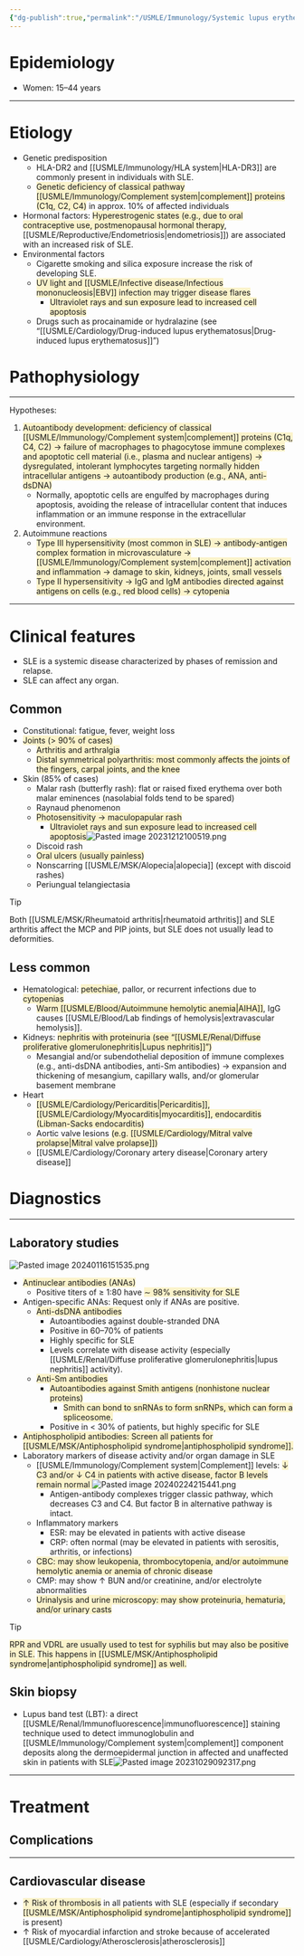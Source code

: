 ```yaml
---
{"dg-publish":true,"permalink":"/USMLE/Immunology/Systemic lupus erythematosus/"}
---
```


# Epidemiology
- Women: 15–44 years

---
# Etiology
- Genetic predisposition
	- HLA-DR2 and [[USMLE/Immunology/HLA system\|HLA-DR3]] are commonly present in individuals with SLE.
	- <span style="background:rgba(240, 200, 0, 0.2)">Genetic deficiency of classical pathway [[USMLE/Immunology/Complement system\|complement]] proteins (C1q, C2, C4)</span> in approx. 10% of affected individuals
- Hormonal factors: <span style="background:rgba(240, 200, 0, 0.2)">Hyperestrogenic states (e.g., due to oral contraceptive use, postmenopausal hormonal therapy</span>, [[USMLE/Reproductive/Endometriosis\|endometriosis]]) are associated with an increased risk of SLE.
- Environmental factors
	- Cigarette smoking and silica exposure increase the risk of developing SLE.
	- <span style="background:rgba(240, 200, 0, 0.2)">UV light and [[USMLE/Infective disease/Infectious mononucleosis\|EBV]] infection may trigger disease flares</span>
		- <span style="background:rgba(240, 200, 0, 0.2)">Ultraviolet rays and sun exposure lead to increased cell apoptosis</span>
	- Drugs such as procainamide or hydralazine (see “[[USMLE/Cardiology/Drug-induced lupus erythematosus\|Drug-induced lupus erythematosus]]”)

# Pathophysiology
---
Hypotheses:
1. <span style="background:rgba(240, 200, 0, 0.2)">Autoantibody development: deficiency of classical [[USMLE/Immunology/Complement system\|complement]] proteins (C1q, C4, C2) → failure of macrophages to phagocytose immune complexes and apoptotic cell material (i.e., plasma and nuclear antigens) → dysregulated, intolerant lymphocytes targeting normally hidden intracellular antigens → autoantibody production (e.g., ANA, anti-dsDNA) </span>
	- Normally, apoptotic cells are engulfed by macrophages during apoptosis, avoiding the release of intracellular content that induces inflammation or an immune response in the extracellular environment.
2. Autoimmune reactions
	- <span style="background:rgba(240, 200, 0, 0.2)">Type III hypersensitivity (most common in SLE) → antibody-antigen complex formation in microvasculature → [[USMLE/Immunology/Complement system\|complement]] activation and inflammation → damage to skin, kidneys, joints, small vessels</span>
	- <span style="background:rgba(240, 200, 0, 0.2)">Type II hypersensitivity → IgG and IgM antibodies directed against antigens on cells (e.g., red blood cells) → cytopenia</span>

---
# Clinical features
- SLE is a systemic disease characterized by phases of remission and relapse.
- SLE can affect any organ.
## Common
- Constitutional: fatigue, fever, weight loss
- <span style="background:rgba(240, 200, 0, 0.2)">Joints (> 90% of cases)</span>
	- <span style="background:rgba(240, 200, 0, 0.2)">Arthritis and arthralgia</span>
	- <span style="background:rgba(240, 200, 0, 0.2)">Distal symmetrical polyarthritis: most commonly affects the joints of the fingers, carpal joints, and the knee</span>
- Skin (85% of cases)
	- Malar rash (butterfly rash): flat or raised fixed erythema over both malar eminences (nasolabial folds tend to be spared) 
	- Raynaud phenomenon
	- <span style="background:rgba(240, 200, 0, 0.2)">Photosensitivity → maculopapular rash </span>
		- <span style="background:rgba(240, 200, 0, 0.2)">Ultraviolet rays and sun exposure lead to increased cell apoptosis</span>![Pasted image 20231212100519.png](/img/user/appendix/Pasted%20image%2020231212100519.png)
	- Discoid rash  
	- <span style="background:rgba(240, 200, 0, 0.2)">Oral ulcers (usually painless)</span>
	- Nonscarring [[USMLE/MSK/Alopecia\|alopecia]] (except with discoid rashes)
	- Periungual telangiectasia 

>[!tip] 
>Both [[USMLE/MSK/Rheumatoid arthritis\|rheumatoid arthritis]] and SLE arthritis affect the MCP and PIP joints, but SLE does not usually lead to deformities.
## Less common
- Hematological: <span style="background:rgba(240, 200, 0, 0.2)">petechiae</span>, pallor, or recurrent infections due to <span style="background:rgba(240, 200, 0, 0.2)">cytopenias</span>
	- <span style="background:rgba(240, 200, 0, 0.2)">Warm [[USMLE/Blood/Autoimmune hemolytic anemia\|AIHA]]</span>, IgG causes [[USMLE/Blood/Lab findings of hemolysis\|extravascular hemolysis]].
- Kidneys: <span style="background:rgba(240, 200, 0, 0.2)">nephritis with proteinuria (see “[[USMLE/Renal/Diffuse proliferative glomerulonephritis\|Lupus nephritis]]”)</span>
	- Mesangial and/or subendothelial deposition of immune complexes (e.g., anti-dsDNA antibodies, anti-Sm antibodies) → expansion and thickening of mesangium, capillary walls, and/or glomerular basement membrane
- Heart
	- <span style="background:rgba(240, 200, 0, 0.2)">[[USMLE/Cardiology/Pericarditis\|Pericarditis]], [[USMLE/Cardiology/Myocarditis\|myocarditis]], endocarditis (Libman-Sacks endocarditis)</span>
	- Aortic valve lesions <span style="background:rgba(240, 200, 0, 0.2)">(e.g. [[USMLE/Cardiology/Mitral valve prolapse\|Mitral valve prolapse]])</span>
	- [[USMLE/Cardiology/Coronary artery disease\|Coronary artery disease]] 
# Diagnostics
---
## Laboratory studies
![Pasted image 20240116151535.png](/img/user/appendix/Pasted%20image%2020240116151535.png)
- <span style="background:rgba(240, 200, 0, 0.2)">Antinuclear antibodies (ANAs)</span>
	- Positive titers of ≥ 1:80 have <span style="background:rgba(240, 200, 0, 0.2)">∼ 98% sensitivity for SLE</span>
- Antigen-specific ANAs: Request only if ANAs are positive.
	- <span style="background:rgba(240, 200, 0, 0.2)">Anti-dsDNA antibodies</span>
		- Autoantibodies against double-stranded DNA
		- Positive in 60–70% of patients
		- Highly specific for SLE
		- Levels correlate with disease activity (especially [[USMLE/Renal/Diffuse proliferative glomerulonephritis\|lupus nephritis]] activity). 
	- <span style="background:rgba(240, 200, 0, 0.2)">Anti-Sm antibodies</span>
		- <span style="background:rgba(240, 200, 0, 0.2)">Autoantibodies against Smith antigens (nonhistone nuclear proteins)</span>
			- <span style="background:rgba(240, 200, 0, 0.2)">Smith can bond to snRNAs to form snRNPs, which can form a spliceosome.</span>
		- Positive in < 30% of patients, but highly specific for SLE
- <span style="background:rgba(240, 200, 0, 0.2)">Antiphospholipid antibodies: Screen all patients for [[USMLE/MSK/Antiphospholipid syndrome\|antiphospholipid syndrome]].</span>
- Laboratory markers of disease activity and/or organ damage in SLE
	- [[USMLE/Immunology/Complement system\|Complement]] levels: <span style="background:rgba(240, 200, 0, 0.2)">↓ C3 and/or ↓ C4 in patients with active disease, factor B levels remain normal </span>![Pasted image 20240224215441.png](/img/user/appendix/Pasted%20image%2020240224215441.png)
		- Antigen-antibody complexes trigger classic pathway, which decreases C3 and C4. But factor B in alternative pathway is intact.
	- Inflammatory markers 
		- ESR: may be elevated in patients with active disease
		- CRP: often normal (may be elevated in patients with serositis, arthritis, or infections)
	- <span style="background:rgba(240, 200, 0, 0.2)">CBC: may show leukopenia, thrombocytopenia, and/or autoimmune hemolytic anemia or anemia of chronic disease</span>
	- CMP: may show ↑ BUN and/or creatinine, and/or electrolyte abnormalities
	- <span style="background:rgba(240, 200, 0, 0.2)">Urinalysis and urine microscopy: may show proteinuria, hematuria, and/or urinary casts</span>

>[!tip] 
><span style="background:rgba(240, 200, 0, 0.2)">RPR and VDRL are usually used to test for syphilis but may also be positive in SLE.</span>
><span style="background:rgba(240, 200, 0, 0.2)">This happens in [[USMLE/MSK/Antiphospholipid syndrome\|antiphospholipid syndrome]] as well.</span>

## Skin biopsy
- Lupus band test (LBT): a direct [[USMLE/Renal/Immunofluorescence\|immunofluorescence]] staining technique used to detect immunoglobulin and [[USMLE/Immunology/Complement system\|complement]] component deposits along the dermoepidermal junction in affected and unaffected skin in patients with SLE![Pasted image 20231029092317.png](/img/user/appendix/Pasted%20image%2020231029092317.png)

---
# Treatment


## Complications
---
## Cardiovascular disease 
- <span style="background:rgba(240, 200, 0, 0.2)">↑ Risk of thrombosis</span> in all patients with SLE (especially if secondary <span style="background:rgba(240, 200, 0, 0.2)">[[USMLE/MSK/Antiphospholipid syndrome\|antiphospholipid syndrome]]</span> is present) 
- ↑ Risk of myocardial infarction and stroke because of accelerated [[USMLE/Cardiology/Atherosclerosis\|atherosclerosis]]
